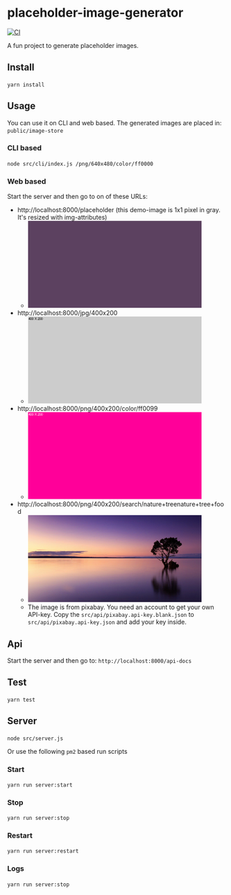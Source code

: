 # placeholder-image-generator

[![CI](https://github.com/tonitone/placeholder-image-generator/actions/workflows/yarn-action.yml/badge.svg)](https://github.com/tonitone/placeholder-image-generator/actions/workflows/yarn-action.yml)

A fun project to generate placeholder images.

## Install
`yarn install`

## Usage
You can use it on CLI and web based.
The generated images are placed in:
`public/image-store`

### CLI based
`node src/cli/index.js /png/640x480/color/ff0000`

### Web based
Start the server and then go to on of these URLs:
- http://localhost:8000/placeholder (this demo-image is 1x1 pixel in gray. It's resized with img-attributes)
  - <img height="200" src="readme-assets/placeholder.png" width="400"/>
- http://localhost:8000/jpg/400x200
  - ![](readme-assets/400x200.jpeg)
- http://localhost:8000/png/400x200/color/ff0099
  - ![](readme-assets/400x200_ff0099.png)
- http://localhost:8000/png/400x200/search/nature+treenature+tree+food
  - ![](readme-assets/400x200_nature-tree-food.png)
  - The image is from pixabay. You need an account to get your own API-key. Copy the `src/api/pixabay.api-key.blank.json` to `src/api/pixabay.api-key.json` and add your key inside.

## Api
Start the server and then go to:
`http://localhost:8000/api-docs`

## Test
`yarn test`

## Server
`node src/server.js`

Or use the following `pm2` based run scripts

### Start
`yarn run server:start`

### Stop 
`yarn run server:stop`

### Restart 
`yarn run server:restart`

### Logs 
`yarn run server:stop`
